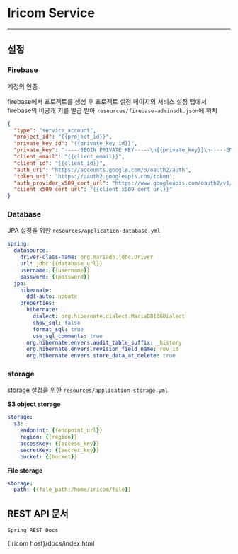 # Iricom Service

---

## 설정

### Firebase

계정의 인증

firebase에서 프로젝트를 생성 후 프로젝트 설정 페이지의 서비스 설정 탭에서 firebase의 비공개 키를 발급 받아 `resources/firebase-adminsdk.json`에 위치

```json
{
  "type": "service_account",
  "project_id": "{{project_id}}",
  "private_key_id": "{{private_key_id}}",
  "private_key": "-----BEGIN PRIVATE KEY-----\n{{private_key}}\n-----END PRIVATE KEY-----\n",
  "client_email": "{{client_email}}",
  "client_id": "{{client_id}}",
  "auth_uri": "https://accounts.google.com/o/oauth2/auth",
  "token_uri": "https://oauth2.googleapis.com/token",
  "auth_provider_x509_cert_url": "https://www.googleapis.com/oauth2/v1/certs",
  "client_x509_cert_url": "{{client_x509_cert_url}}"
}
```

### Database

JPA 설정을 위한 `resources/application-database.yml`

```yaml
spring:
  datasource:
    driver-class-name: org.mariadb.jdbc.Driver
    url: jdbc:{{database_url}}
    username: {{username}}
    password: {{password}}
  jpa:
    hibernate:
      ddl-auto: update
    properties:
      hibernate:
        dialect: org.hibernate.dialect.MariaDB106Dialect
        show_sql: false
        format_sql: true
        use_sql_comments: true
      org.hibernate.envers.audit_table_suffix: _history
      org.hibernate.envers.revision_field_name: rev_id
      org.hibernate.envers.store_data_at_delete: true
```

### storage

storage 설정을 위한 `resources/application-storage.yml`

**S3 object storage**

```yaml
storage:
  s3:
    endpoint: {{endpoint_url}}
    region: {{region}}
    accessKey: {{access_key}}
    secretKey: {{secret_key}}
    bucket: {{bucket}}
```

**File storage**

```yaml
storage:
  path: {{file_path:/home/iricom/file}}
```

## REST API 문서

`Spring REST Docs`

{Iricom host}/docs/index.html
